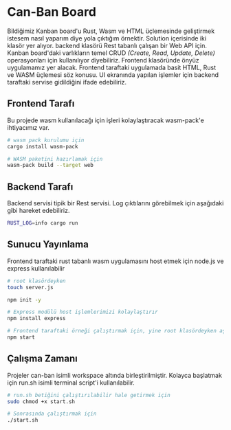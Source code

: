 # Can-Ban Board

Bildiğimiz Kanban board'u Rust, Wasm ve HTML üçlemesinde geliştirmek istesem nasıl yaparım diye yola çıktığım örnektir. Solution içerisinde iki klasör yer alıyor. backend klasörü Rest tabanlı çalışan bir Web API için. Kanban board'daki varlıkların temel CRUD _(Create, Read, Update, Delete)_ operasyonları için kullanılıyor diyebiliriz. Frontend klasöründe önyüz uygulamamız yer alacak. Frontend taraftaki uygulamada basit HTML, Rust ve WASM üçlemesi söz konusu. UI ekranında yapılan işlemler için backend taraftaki servise gidildiğini ifade edebiliriz.

## Frontend Tarafı

Bu projede wasm kullanılacağı için işleri kolaylaştıracak wasm-pack'e ihtiyacımız var.

```bash
# wasm pack kurulumu için
cargo install wasm-pack

# WASM paketini hazırlamak için
wasm-pack build --target web
```

## Backend Tarafı

Backend servisi tipik bir Rest servisi. Log çıktılarını görebilmek için aşağıdaki gibi hareket edebiliriz.

```bash
RUST_LOG=info cargo run
```

## Sunucu Yayınlama

Frontend taraftaki rust tabanlı wasm uygulamasını host etmek için node.js ve express kullanılabilir

```bash
# root klasördeyken
touch server.js

npm init -y

# Express modülü host işlemlerimizi kolaylaştırır
npm install express

# Frontend taraftaki örneği çalıştırmak için, yine root klasördeyken aşağıdaki komut kullanılabilir
npm start
```

## Çalışma Zamanı

Projeler can-ban isimli workspace altında birleştirilmiştir. Kolayca başlatmak için run.sh isimli terminal script'i kullanılabilir. 

```bash
# run.sh betiğini çalıştırılabilir hale getirmek için
sudo chmod +x start.sh

# Sonrasında çalıştırmak için
./start.sh
```

